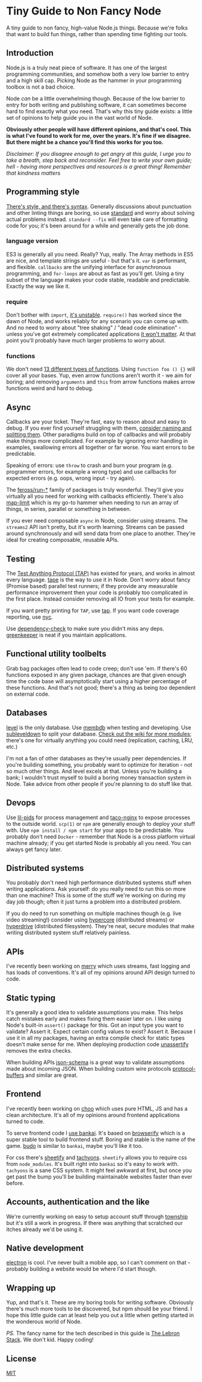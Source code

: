 # Tiny Guide to Non Fancy Node
A tiny guide to non fancy, high-value Node.js things. Because we're folks that
want to build fun things, rather than spending time fighting our tools.

## Introduction
Node.js is a truly neat piece of software. It has one of the largest
programming communities, and somehow both a very low barrier to entry and a
high skill cap. Picking Node as the hammer in your programming toolbox is not a
bad choice.

Node _can_ be a little overwhelming though. Because of the low barrier to entry
for both writing and publishing software, it can sometimes become hard to find
exactly what you need. That's why this tiny guide exists: a little set of
opinions to help guide you in the vast world of Node.

__Obviously other people will have different opinions, and that's cool. This is
what I've found to work for me, over the years. It's fine if we disagree.
But there might be a chance you'll find this works for you too.__

_Disclaimer: If you disagree enough to get angry at this guide, I urge you to
take a breath, step back and reconsider. Feel free to write your own guide;
hell - having more perspectives and resources is a great thing! Remember that
kindness matters_

## Programming style
[There's style, and there's
syntax](https://gist.github.com/dominictarr/2401787). Generally discussions
about punctuation and other linting things are boring, so use
[standard](https://github.com/feross/standard) and worry about solving actual
problems instead. `standard --fix` will even take care of formatting code for
you; it's been around for a while and generally gets the job done.

### language version
ES3 is generally all you need. Really? Yup, really. The Array methods in ES5
are nice, and template strings are useful - but that's it. `var` is performant,
and flexible. `callbacks` are the unifying interface for asynchronous
programming, and `for-loops` are about as fast as you'll get. Using a tiny
subset of the language makes your code stable, readable and predictable.
Exactly the way we like it.

### require
Don't bother with `import`, [it's
unstable](https://twitter.com/jasnell/status/819618164535214080). `require()`
has worked since the dawn of Node, and works reliably for any scenario you can
come up with. And no need to worry about "tree shaking" / "dead code
elimination" - unless you've got extremely complicated applications [it won't
matter](https://nolanlawson.com/2016/08/15/the-cost-of-small-modules/). At that
point you'll probably have much larger problems to worry about.

### functions
We don't need [13 different types of
functions](https://github.com/feross/standard/issues/414#issuecomment-182685548).
Using `function foo () {}` will cover all your bases. Yup, even arrow functions
aren't worth it - we aim for boring; and removing `arguments` and `this` from
arrow functions makes arrow functions weird and hard to debug.

## Async
Callbacks are your ticket. They're fast, easy to reason about and easy to
debug. If you ever find yourself struggling with them, [consider naming and
splitting them](http://callbackhell.com/). Other paradigms build on top of
callbacks and will probably make things more complicated. For example by
ignoring error handling in examples, swallowing errors all together or far
worse. You want errors to be predictable.

Speaking of errors: use `throw` to crash and burn your program (e.g. programmer
errors, for example a wrong type) and use callbacks for expected errors (e.g.
oops, wrong input - try again).

The [feross/run-*](https://github.com/feross/run-series) family of packages is
truly wonderful. They'll give you virtually all you need for working with
callbacks efficiently. There's also
[map-limit](https://github.com/hughsk/map-limit) which is my go-to hammer when
needing to run an array of things, in series, parallel or something in between.

If you ever need composable `async` in Node, consider using streams. The
`streams2` API isn't pretty, but it's worth learning. Streams can be passed
around synchronously and will send data from one place to another. They're
ideal for creating composable, reusable APIs.

## Testing
The [Test Anything Protocol (TAP)]() has existed for years, and works in almost
every language. [tape](https://github.com/substack/tape) is the way to use it
in Node. Don't worry about fancy (Promise based) parallel test runners; if they
provide any measurable performance improvement then your code is probably too
complicated in the first place. Instead consider removing all IO from your
tests for example.

If you want pretty printing for `TAP`, use
[tap](https://github.com/tapjs/node-tap). If you want code coverage reporting,
use [nyc](https://github.com/istanbuljs/nyc).

Use [dependency-check](https://github.com/maxogden/dependency-check) to make
sure you didn't miss any deps. [greenkeeper](http://greenkeeper.io/) is neat if
you maintain applications.

## Functional utility toolbelts
Grab bag packages often lead to code creep; don't use 'em. If there's 60
functions exposed in any given package, chances are that given enough time
the code base will asymptotically start using a higher percentage of these
functions. And that's not good; there's a thing as being _too_ dependent on
external code.

## Databases
[level](https://github.com/Level/level) is the only database. Use
[membdb](https://github.com/juliangruber/memdb) when testing and developing.
Use [subleveldown](https://github.com/mafintosh/subleveldown) to split your
database. [Check out the wiki for more
modules](https://github.com/Level/levelup/wiki/Modules); there's one for
virtually anything you could need (replication, caching, LRU, etc.)

I'm not a fan of other databases as they're usually peer dependencies. If
you're building something, you probably want to optimize for iteration - not so
much other things. And level excels at that. Unless you're building a bank; I
wouldn't trust myself to build a boring money transaction system in Node. Take
advice from other people if you're planning to do stuff like that.

## Devops
Use [lil-pids](https://github.com/mafintosh/lil-pids) for process management
and [taco-nginx](https://github.com/mafintosh/taco-nginx) to expose processes
to the outside world. `scp(1)` or `npm` are generally enough to deploy your
stuff with. Use `npm install / npm start` for your apps to be predictable. You
probably don't need `Docker` - remember that Node is a cross platform virtual
machine already; if you get started Node is probably all you need. You can
always get fancy later.

## Distributed systems
You probably don't need high performance distributed systems stuff when writing
applications. Ask yourself: do you really need to run this on more than one
machine? This is some of the stuff we're working on during my day job though;
often it just turns a problem into a distributed problem.

If you do need to run something on multiple machines though (e.g. live video
streaming!) consider using [hypercore](https://github.com/mafintosh/hypercore)
(distributed streams) or [hyperdrive](https://github.com/mafintosh/hyperdrive)
(distributed filesystem). They're neat, secure modules that make writing
distributed system stuff relatively painless.

## APIs
I've recently been working on [merry](https://github.com/yoshuawuyts/merry/)
which uses streams, fast logging and has loads of conventions. It's all of my
opinions around API design turned to code.

## Static typing
It's generally a good idea to validate assumptions you make. This helps catch
mistakes early and makes fixing them easier later on. I like using Node's
built-in `assert()` package for this. Got an input type you want to validate?
Assert it. Expect certain config values to exist? Assert it. Because I use it
in all my packages, having an extra compile check for static types doesn't make
sense for me. When deploying production code
[unassertify](https://github.com/unassert-js/unassertify) removes the extra
checks.

When building APIs [json-schema](https://github.com/mafintosh/is-my-json-valid)
is a great way to validate assumptions made about incoming JSON. When building
custom wire protocols
[protocol-buffers](https://github.com/mafintosh/protocol-buffers) and similar
are great.

## Frontend
I've recently been working on [choo](https://choo.io)
which uses pure HTML, JS and has a clean architecture. It's all of my
opinions around frontend applications turned to code.

To serve frontend code I [use bankai](https://github.com/yoshuawuyts/bankai).
It's based on [browserify](https://github.com/substack/node-browserify) which
is a super stable tool to build frontend stuff. Boring and stable is the name
of the game. [budo](https://github.com/mattdesl/budo) is similar to `bankai`,
maybe you'll like it too.

For css there's [sheetify](https://github.com/stackcss/sheetify) and
[tachyons](http://tachyons.io/). `sheetify` allows you to require css from
`node_modules`. It's built right into `bankai` so it's easy to work with.
`tachyons` is a sane CSS system. It might feel awkward at first, but once you
get past the bump you'll be building maintainable websites faster than ever
before.

## Accounts, authentication and the like
We're currently working on easy to setup account stuff through
[township](https://github.com/township/township) but it's still a work in
progress. If there was anything that scratched our itches already we'd be using
it.

## Native development
[electron](https://github.com/electron/electron) is cool. I've never built a
mobile app, so I can't comment on that - probably building a website would be
where I'd start though.

## Wrapping up
Yup, and that's it. These are my boring tools for writing software. Obviously
there's much more tools to be discovered, but npm should be your friend. I hope
this little guide can at least help you out a little when getting started in
the wonderous world of Node.

_PS._ The fancy name for the tech described in this guide is [The Lebron
Stack](http://lebron.technology/). We don't kid. Happy coding!

## License
[MIT](https://tldrlegal.com/license/mit-license)
